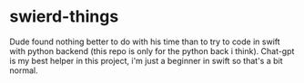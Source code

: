 # swierd-things
Dude found nothing better to do with his time than to try to code in swift with python backend (this repo is only for the python back i think). Chat-gpt is my best helper in this project, i'm just a beginner in swift so that's a bit normal.

